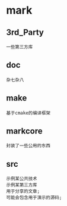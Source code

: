 # mark

## 3rd_Party
    一些第三方库

## doc
    杂七杂八

## make
    基于cmake的编译框架

## markcore
    封装了一些公用的东西

## src
    示例某公共技术
    示例某第三方库
    用于分享的文章;
    可能会包含用于演示的源码;

